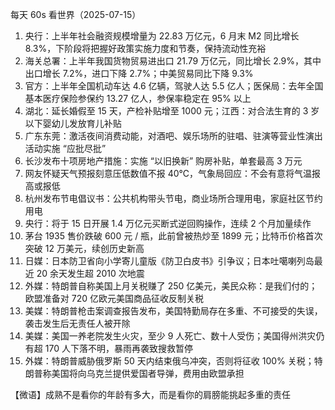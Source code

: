 每天 60s 看世界（2025-07-15）

1. 央行：上半年社会融资规模增量为 22.83 万亿元，6 月末 M2 同比增长 8.3%，下阶段将把握好政策实施力度和节奏，保持流动性充裕
2. 海关总署：上半年我国货物贸易进出口 21.79 万亿元，同比增长 2.9%，其中出口增长 7.2%，进口下降 2.7%；中美贸易同比下降 9.3%
3. 官方：上半年全国机动车达 4.6 亿辆，驾驶人达 5.5 亿人；医保局：去年全国基本医疗保险参保约 13.27 亿人，参保率稳定在 95% 以上
4. 湖北：延长婚假至 15 天，产检补贴增至 1000 元；江西：对合法生育的 3 岁以下婴幼儿发放育儿补贴
5. 广东东莞：激活夜间消费动能，对酒吧、娱乐场所的驻唱、驻演等营业性演出活动实施 “应批尽批”
6. 长沙发布十项房地产措施：实施 “以旧换新” 购房补贴，单套最高 3 万元
7. 网友怀疑天气预报刻意压低数值不报 40℃，气象局回应：不会有意将气温报高或报低
8. 杭州发布节电倡议书：公共机构带头节电，商业场所合理用电，家庭社区节约用电
9. 央行：将于 15 日开展 1.4 万亿元买断式逆回购操作，连续 2 个月加量续作
10. 茅台 1935 售价跌破 600 元 / 瓶，此前曾被热炒至 1899 元；比特币价格首次突破 12 万美元，续创历史新高
11. 日媒：日本防卫省向小学寄儿童版《防卫白皮书》引争议；日本吐噶喇列岛最近 20 余天发生超 2010 次地震
12. 外媒：特朗普自称美国上月关税赚了 250 亿美元，美民众称：是我们付的；欧盟准备对 720 亿欧元美国商品征收反制关税
13. 美媒：特朗普枪击案调查报告发布，美国特勤局存在多重、不可接受的失误，袭击发生后无责任人被开除
14. 美媒：美国一养老院发生火灾，至少 9 人死亡、数十人受伤；美国得州洪灾仍有超 170 人下落不明，暴雨再袭致搜救暂停
15. 外媒：特朗普威胁俄罗斯 50 天内结束俄乌冲突，否则将征收 100% 关税；特朗普称美国将向乌克兰提供爱国者导弹，费用由欧盟承担

【微语】成熟不是看你的年龄有多大，而是看你的肩膀能挑起多重的责任